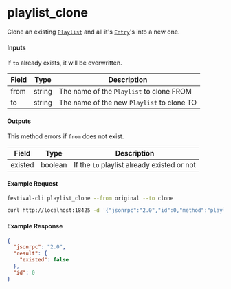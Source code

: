 # playlist_clone
Clone an existing [`Playlist`](playlist.md) and all it's [`Entry`](playlist.md)'s into a new one.

#### Inputs
If `to` already exists, it will be overwritten.

| Field | Type   | Description |
|-------|--------|-------------|
| from  | string | The name of the `Playlist` to clone FROM
| to    | string | The name of the new `Playlist` to clone TO

#### Outputs
This method errors if `from` does not exist.

| Field   | Type    | Description |
|---------|---------|-------------|
| existed | boolean | If the `to` playlist already existed or not

#### Example Request
```bash
festival-cli playlist_clone --from original --to clone
```
```bash
curl http://localhost:18425 -d '{"jsonrpc":"2.0","id":0,"method":"playlist_remove","params":{"from":"original","to":"clone"}}'
```

#### Example Response
```json
{
  "jsonrpc": "2.0",
  "result": {
    "existed": false
  },
  "id": 0
}
```
